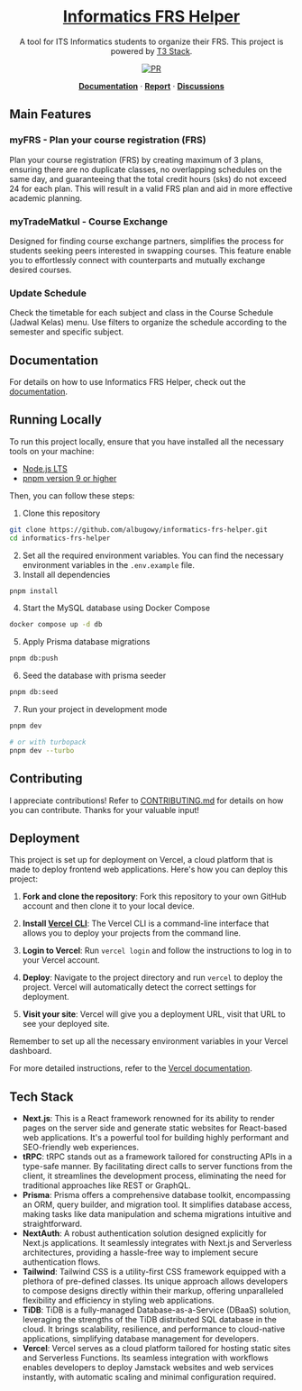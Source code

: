 <div align="center">
  <a href="https://tc-frs-helper.live">
    <h1>Informatics FRS Helper</h1>
  </a>

  <p>A tool for ITS Informatics students to organize their FRS. This project is powered by <a href="https://create.t3.gg">T3 Stack</a>.</p>

  <a href="https://github.com/albugowy15/informatics-frs-helper/pulls">
    <img src="https://img.shields.io/badge/PRs-welcome-blue" alt="PR"/>
  </a>

<a href="https://tc-frs-helper.live/panduan"><strong>Documentation</strong></a> · <a href="https://tc-frs-helper.live/report"><strong>Report</strong></a> · <a href="https://github.com/albugowy15/informatics-frs-helper/discussions"><strong>Discussions</strong></a>

</div>

## Main Features

### myFRS - Plan your course registration (FRS)

Plan your course registration (FRS) by creating maximum of 3 plans, ensuring there are no duplicate classes, no overlapping schedules on the same day, and guaranteeing that the total credit hours (sks) do not exceed 24 for each plan. This will result in a valid FRS plan and aid in more effective academic planning.

### myTradeMatkul - Course Exchange

Designed for finding course exchange partners, simplifies the process for students seeking peers interested in swapping courses. This feature enable you to effortlessly connect with counterparts and mutually exchange desired courses.

### Update Schedule

Check the timetable for each subject and class in the Course Schedule (Jadwal Kelas) menu. Use filters to organize the schedule according to the semester and specific subject.

## Documentation

For details on how to use Informatics FRS Helper, check out the [documentation](https://tc-frs-helper.live/panduan).

## Running Locally

To run this project locally, ensure that you have installed all the necessary tools on your machine:

- [Node.js LTS](https://nodejs.org/en)
- [pnpm version 9 or higher](https://pnpm.io)

Then, you can follow these steps:

1. Clone this repository

```bash
git clone https://github.com/albugowy/informatics-frs-helper.git
cd informatics-frs-helper
```

2. Set all the required environment variables. You can find the necessary environment variables in the `.env.example` file.
3. Install all dependencies

```bash
pnpm install
```

4. Start the MySQL database using Docker Compose

```bash
docker compose up -d db
```

5. Apply Prisma database migrations

```bash
pnpm db:push
```

6. Seed the database with prisma seeder

```bash
pnpm db:seed
```

7. Run your project in development mode

```bash
pnpm dev

# or with turbopack
pnpm dev --turbo
```

## Contributing

I appreciate contributions! Refer to [CONTRIBUTING.md](https://github.com/albugowy15/informatics-frs-helper/blob/main/CONTRIBUTING.md) for details on how you can contribute. Thanks for your valuable input!

## Deployment

This project is set up for deployment on Vercel, a cloud platform that is made to deploy frontend web applications. Here's how you can deploy this project:

1. **Fork and clone the repository**: Fork this repository to your own GitHub account and then clone it to your local device.

2. **Install [Vercel CLI](https://vercel.com/download)**: The Vercel CLI is a command-line interface that allows you to deploy your projects from the command line.

3. **Login to Vercel**: Run `vercel login` and follow the instructions to log in to your Vercel account.

4. **Deploy**: Navigate to the project directory and run `vercel` to deploy the project. Vercel will automatically detect the correct settings for deployment.

5. **Visit your site**: Vercel will give you a deployment URL, visit that URL to see your deployed site.

Remember to set up all the necessary environment variables in your Vercel dashboard.

For more detailed instructions, refer to the [Vercel documentation](https://vercel.com/docs).

## Tech Stack

- **Next.js**: This is a React framework renowned for its ability to render pages on the server side and generate static websites for React-based web applications. It's a powerful tool for building highly performant and SEO-friendly web experiences.
- **tRPC**: tRPC stands out as a framework tailored for constructing APIs in a type-safe manner. By facilitating direct calls to server functions from the client, it streamlines the development process, eliminating the need for traditional approaches like REST or GraphQL.
- **Prisma**: Prisma offers a comprehensive database toolkit, encompassing an ORM, query builder, and migration tool. It simplifies database access, making tasks like data manipulation and schema migrations intuitive and straightforward.
- **NextAuth**: A robust authentication solution designed explicitly for Next.js applications. It seamlessly integrates with Next.js and Serverless architectures, providing a hassle-free way to implement secure authentication flows.
- **Tailwind**: Tailwind CSS is a utility-first CSS framework equipped with a plethora of pre-defined classes. Its unique approach allows developers to compose designs directly within their markup, offering unparalleled flexibility and efficiency in styling web applications.
- **TiDB**: TiDB is a fully-managed Database-as-a-Service (DBaaS) solution, leveraging the strengths of the TiDB distributed SQL database in the cloud. It brings scalability, resilience, and performance to cloud-native applications, simplifying database management for developers.
- **Vercel**: Vercel serves as a cloud platform tailored for hosting static sites and Serverless Functions. Its seamless integration with workflows enables developers to deploy Jamstack websites and web services instantly, with automatic scaling and minimal configuration required.
